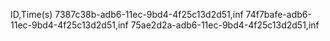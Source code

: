 ID,Time(s)
7387c38b-adb6-11ec-9bd4-4f25c13d2d51,inf
74f7bafe-adb6-11ec-9bd4-4f25c13d2d51,inf
75ae2d2a-adb6-11ec-9bd4-4f25c13d2d51,inf
